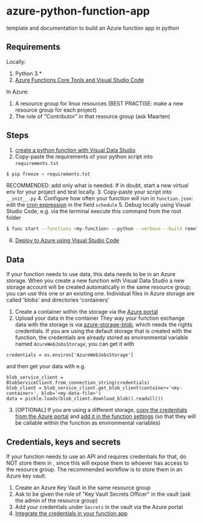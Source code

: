 # azure-python-function-app
template and documentation to build an Azure function app in python

## Requirements
Locally:
1. Python 3.*
2. [Azure Functions Core Tools and Visual Studio Code](https://docs.microsoft.com/en-us/azure/developer/python/tutorial-vs-code-serverless-python-01#configure-your-environment)

In Azure:
1. A resource group for linux resources (BEST PRACTISE: make a new resource group for each project)
2. The role of "Contributor" in that resource group (ask Maarten)

## Steps
1. [create a python function with Visual Data Studio](https://docs.microsoft.com/en-us/azure/developer/python/tutorial-vs-code-serverless-python-02)
2. Copy-paste the requirements of your python script into `requirements.txt`
```sh 
$ pip freeze > requirements.txt
```
RECOMMENDED: add only what is needed. If in doubt, start a new virtual env for your project and test locally.
3. Copy-paste your script into `__init__.py`
4. Configure how often your function will run in `function.json`: edit the [cron expression](https://crontab.guru/) in the field `schedule`
5. Debug locally using Visual Studio Code, e.g. via the terminal execute this command from the root folder
```sh 
$ func start --functions <my-function> --python --verbose --build remote
```
6. [Deploy to Azure using Visual Studio Code](https://docs.microsoft.com/en-us/azure/developer/python/tutorial-vs-code-serverless-python-05)

## Data
If your function needs to use data, this data needs to be in an Azure storage. When you create a new function with Visual Data Studio a new storage account will be created automatically in the same resource group; you can use this one or an existing one. Individual files in Azure storage are called 'blobs' and directories 'containers'
1. Create a container within the storage via the [Azure portal](https://portal.azure.com/)
2. Upload your data in the container
They way your function exchange data with the storage is via [azure-storage-blob](https://pypi.org/project/azure-storage-blob/), which needs the rights credentials. If you are using the default storage that is created with the function, the credentials are already stored as environmental variable named `AzureWebJobsStorage`; you can get it with
```
credentials = os.environ['AzureWebJobsStorage']
```
and then get your data with e.g.
```
blob_service_client = BlobServiceClient.from_connection_string(credentials)
blob_client = blob_service_client.get_blob_client(container='<my-container>', blob='<my-data-file>')
data = pickle.loads(blob_client.download_blob().readall())
```
3. [OPTIONAL] If you are using a different storage, [copy the credentials from the Azure portal](https://docs.microsoft.com/en-us/azure/storage/blobs/storage-quickstart-blobs-python#copy-your-credentials-from-the-azure-portal) and [add it in the function settings](https://docs.microsoft.com/en-us/azure/azure-functions/functions-how-to-use-azure-function-app-settings#settings) (so that they will be callable within the function as environmental variables)

## Credentials, keys and secrets
If your function needs to use an API and requires credentials for that, do NOT store them in , since this will expose them to whoever has access to the resource group. The recommended workflow is to store them in an Azure key vault.
1. Create an Azure Key Vault in the same resource group
2. Ask to be given the role of "Key Vault Secrets Officer" in the vault (ask the admin of the resource group)
3. Add your credentials under `Secrets` in the vault via the Azure portal
4. [Integrate the credentials in your function app](https://daniel-krzyczkowski.github.io/Integrate-Key-Vault-Secrets-With-Azure-Functions/)


